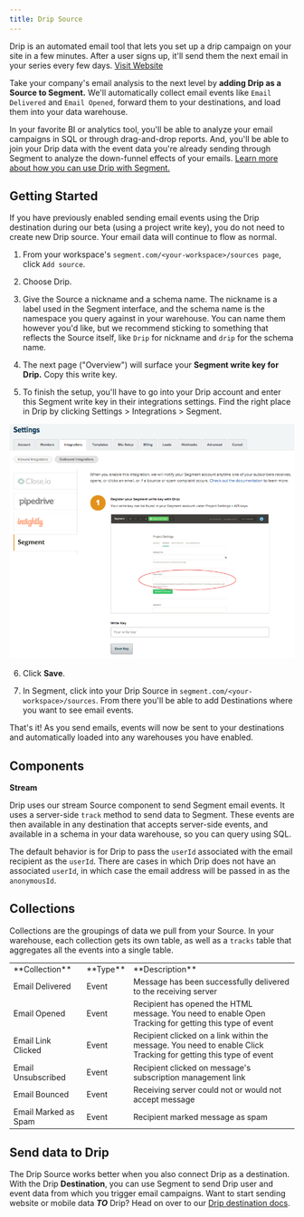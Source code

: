 ```yaml
---
title: Drip Source
---
```

Drip is an automated email tool that lets you set up a drip campaign on your site in a few minutes. After a user signs up, it'll send them the next email in your series every few days. [Visit Website](http://mbsy.co/lqb7?utm_source=segmentio&utm_medium=docs&utm_campaign=partners)

Take your company's email analysis to the next level by **adding Drip as a Source to Segment.** We'll automatically collect email events like `Email Delivered` and `Email Opened`, forward them to your destinations, and load them into your data warehouse. 

In your favorite BI or analytics tool, you'll be able to analyze your email campaigns in SQL or through drag-and-drop reports. And, you'll be able to join your Drip data with the event data you're already sending through Segment to analyze the down-funnel effects of your emails. [Learn more about how you can use Drip with Segment.](/docs/connections/destinations/catalog/drip)


## Getting Started


If you have previously enabled sending email events using the Drip destination during our beta (using a project write key), you do not need to create new Drip source. Your email data will continue to flow as normal.

1. From your workspace's `segment.com/<your-workspace>/sources page`, click `Add source`.

2. Choose Drip.

3. Give the Source a nickname and a schema name. The nickname is a label used in the Segment interface, and the schema name is the namespace you query against in your warehouse. You can name them however you'd like, but we recommend sticking to something that reflects the Source itself, like `Drip` for nickname and `drip` for the schema name.

4. The next page ("Overview") will surface your **Segment write key for Drip.** Copy this write key. 

5. To finish the setup, you'll have to go into your Drip account and enter this Segment write key in their integrations settings. Find the right place in Drip by clicking Settings > Integrations > Segment.

![](images/drip.png)

6. Click **Save**.

7. In Segment, click into your Drip Source in `segment.com/<your-workspace>/sources`. From there you'll be able to add Destinations where you want to see email events.

That's it! As you send emails, events will now be sent to your destinations and automatically loaded into any warehouses you have enabled. 

## Components

**Stream**

Drip uses our stream Source component to send Segment email events. It uses a server-side `track` method to send data to Segment. These events are then available in any destination that accepts server-side events, and available in a schema in your data warehouse, so you can query using SQL. 

The default behavior is for Drip to pass the `userId` associated with the email recipient as the `userId`. There are cases in which Drip does not have an associated `userId`, in which case the email address will be passed in as the `anonymousId`. 

## Collections

Collections are the groupings of data we pull from your Source. In your warehouse, each collection gets its own table, as well as a `tracks` table that aggregates all the events into a single table. 

<table>
  <tr>
    <td>**Collection**</td>
    <td>**Type**</td>
    <td>**Description**</td>
  </tr>
  <tr>
    <td>Email Delivered</td>
    <td>Event</td>
    <td>Message has been successfully delivered to the receiving server</td>
  </tr>
  <tr>
    <td>Email Opened</td>
    <td>Event</td>
    <td>Recipient has opened the HTML message. You need to enable Open Tracking for getting this type of event</td>
  </tr>
    <tr>
    <td>Email Link Clicked</td>
    <td>Event</td>
    <td>Recipient clicked on a link within the message. You need to enable Click Tracking for getting this type of event</td>
  </tr>
    <tr>
    <td>Email Unsubscribed</td>
    <td>Event</td>
    <td>Recipient clicked on message's subscription management link</td>
  </tr>
    <tr>
    <td>Email Bounced</td>
    <td>Event</td>
    <td>Receiving server could not or would not accept message</td>
  </tr>
    <tr>
    <td>Email Marked as Spam</td>
    <td>Event</td>
    <td>Recipient marked message as spam</td>
  </tr>
</table>

<!-- Example: To query the Email Delivered table, you'd write a query like this:

```sql
select *
from drip.email_delivered
```



<table>
</table> -->

## Send data to Drip

The Drip Source works better when you also connect Drip as a destination. With the Drip **Destination**, you can use Segment to send Drip user and event data from which you trigger email campaigns. Want to start sending website or mobile data **_TO_** Drip? Head on over to our [Drip destination docs](/docs/connections/destinations/catalog/drip/).
